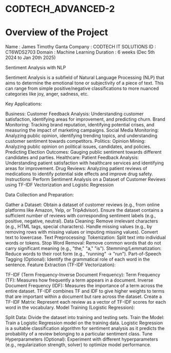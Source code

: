 # CODTECH_ADVANCED-2

# Overview of the Project

Name : James Timothy Ganta Company : CODTECH IT SOLUTIONS ID : CT6WDS2703 Domain : Machine Learning Duration : 6 weeks (Dec 5th 2024 to Jan 20th 2025)

Sentiment Analysis with NLP

Sentiment Analysis is a subfield of Natural Language Processing (NLP) that aims to determine the emotional tone or subjectivity of a piece of text. This can range from simple positive/negative classifications to more nuanced categories like joy, anger, sadness, etc.

Key Applications:

Business:
Customer Feedback Analysis: Understanding customer satisfaction, identifying areas for improvement, and predicting churn.
Brand Monitoring: Tracking brand reputation, identifying potential crises, and measuring the impact of marketing campaigns.
Social Media Monitoring: Analyzing public opinion, identifying trending topics, and understanding customer sentiment towards competitors.
Politics:
Opinion Mining: Analyzing public opinion on political issues, candidates, and policies.
Predicting Election Outcomes: Gauging public sentiment towards different candidates and parties.
Healthcare:
Patient Feedback Analysis: Understanding patient satisfaction with healthcare services and identifying areas for improvement.
Drug Reviews: Analyzing patient reviews of medications to identify potential side effects and improve drug safety.
Instructions: Perform Sentiment Analysis on a Dataset of Customer Reviews using TF-IDF Vectorization and Logistic Regression

Data Collection and Preparation:

Gather a Dataset: Obtain a dataset of customer reviews (e.g., from online platforms like Amazon, Yelp, or TripAdvisor). Ensure the dataset contains a sufficient number of reviews with corresponding sentiment labels (e.g., positive, negative, neutral).
Data Cleaning:
Remove irrelevant characters (e.g., HTML tags, special characters).
Handle missing values (e.g., by removing rows with missing values or imputing missing values).
Convert text to lowercase.
Text Preprocessing:
Tokenization: Split text into individual words or tokens.
Stop Word Removal: Remove common words that do not carry significant meaning (e.g., "the," "a," "is").
Stemming/Lemmatization: Reduce words to their root form (e.g., "running" -> "run").
Part-of-Speech Tagging (Optional): Identify the grammatical role of each word in the sentence.
Feature Extraction (TF-IDF Vectorization):

TF-IDF (Term Frequency-Inverse Document Frequency):
Term Frequency (TF): Measures how frequently a term appears in a document.
Inverse Document Frequency (IDF): Measures the importance of a term across the entire dataset.
TF-IDF combines TF and IDF to give higher weights to terms that are important within a document but rare across the dataset.
Create a TF-IDF Matrix: Represent each review as a vector of TF-IDF scores for each word in the vocabulary.
Model Training (Logistic Regression):

Split Data: Divide the dataset into training and testing sets.
Train the Model: Train a Logistic Regression model on the training data. Logistic Regression is a suitable classification algorithm for sentiment analysis as it predicts the probability of a review belonging to a particular sentiment class.
Tune Hyperparameters (Optional): Experiment with different hyperparameters (e.g., regularization strength, solver) to optimize model performance.
